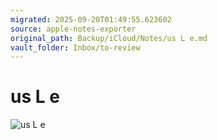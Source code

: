 ```yaml
---
migrated: 2025-09-20T01:49:55.623602
source: apple-notes-exporter
original_path: Backup/iCloud/Notes/us L e.md
vault_folder: Inbox/to-review
---
```

# us L e

![us L e](images/us%20L%20e.png)
